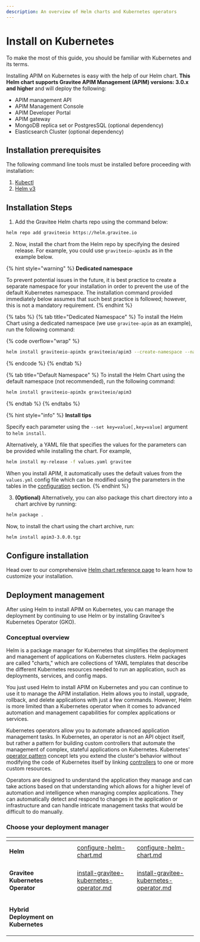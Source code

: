 ```yaml
---
description: An overview of Helm charts and Kubernetes operators
---
```


# Install on Kubernetes

To make the most of this guide, you should be familiar with Kubernetes and its terms.

Installing APIM on Kubernetes is easy with the help of our Helm chart. **This Helm chart supports Gravitee APIM Management (APIM) versions: 3.0.x and higher** and will deploy the following:

* APIM management API
* APIM Management Console
* APIM Developer Portal
* APIM gateway
* MongoDB replica set or PostgresSQL (optional dependency)
* Elasticsearch Cluster (optional dependency)

## Installation prerequisites

The following command line tools must be installed before proceeding with installation:

1. [Kubectl](https://kubernetes.io/docs/tasks/tools/#kubectl)
2. [Helm v3](https://helm.sh/docs/intro/install/)

## Installation Steps

1. Add the Gravitee Helm charts repo using the command below:

```sh
helm repo add graviteeio https://helm.gravitee.io
```

2. Now, install the chart from the Helm repo by specifying the desired release. For example, you could use `graviteeio-apim3x` as in the example below.

{% hint style="warning" %}
**Dedicated namespace**

To prevent potential issues in the future, it is best practice to create a separate namespace for your installation in order to prevent the use of the default Kubernetes namespace. The installation command provided immediately below assumes that such best practice is followed; however, this is not a mandatory requirement.
{% endhint %}

{% tabs %}
{% tab title="Dedicated Namespace" %}
To install the Helm Chart using a dedicated namespace (we use `gravitee-apim` as an example), run the following command:

{% code overflow="wrap" %}
```sh
helm install graviteeio-apim3x graviteeio/apim3 --create-namespace --namespace gravitee-apim
```
{% endcode %}
{% endtab %}

{% tab title="Default Namespace" %}
To install the Helm Chart using the default namespace (not recommended), run the following command:

```sh
helm install graviteeio-apim3x graviteeio/apim3
```
{% endtab %}
{% endtabs %}

{% hint style="info" %}
**Install tips**

Specify each parameter using the `--set key=value[,key=value]` argument to `helm install`.

Alternatively, a YAML file that specifies the values for the parameters can be provided while installing the chart. For example,

```sh
helm install my-release -f values.yaml gravitee
```

When you install APIM, it automatically uses the default values from the `values.yml` config file which can be modified using the parameters in the tables in the [configuration](./#configuration) section.
{% endhint %}

3. **(Optional)** Alternatively, you can also package this chart directory into a chart archive by running:

```sh
helm package .
```

Now, to install the chart using the chart archive, run:

```sh
helm install apim3-3.0.0.tgz
```

## Configure installation

Head over to our comprehensive [Helm chart reference page](configure-helm-chart.md) to learn how to customize your installation.

## Deployment management

After using Helm to install APIM on Kubernetes, you can manage the deployment by continuing to use Helm or by installing Gravitee's Kubernetes Operator (GKO).

### Conceptual overview

Helm is a package manager for Kubernetes that simplifies the deployment and management of applications on Kubernetes clusters. Helm packages are called "charts," which are collections of YAML templates that describe the different Kubernetes resources needed to run an application, such as deployments, services, and config maps.&#x20;

You just used Helm to install APIM on Kubernetes and you can continue to use it to manage the APIM installation. Helm allows you to install, upgrade, rollback, and delete applications with just a few commands. However, Helm is more limited than a Kubernetes operator when it comes to advanced automation and management capabilities for complex applications or services.

Kubernetes operators allow you to automate advanced application management tasks. In Kubernetes, an operator is not an API object itself, but rather a pattern for building custom controllers that automate the management of complex, stateful applications on Kubernetes. Kubernetes' [operator pattern](https://kubernetes.io/docs/concepts/extend-kubernetes/operator/) concept lets you extend the cluster's behavior without modifying the code of Kubernetes itself by linking [controllers](https://kubernetes.io/docs/concepts/architecture/controller/) to one or more custom resources.&#x20;

Operators are designed to understand the application they manage and can take actions based on that understanding which allows for a higher level of automation and intelligence when managing complex applications. They can automatically detect and respond to changes in the application or infrastructure and can handle intricate management tasks that would be difficult to do manually.

### Choose your deployment manager

<table data-view="cards"><thead><tr><th></th><th></th><th data-hidden></th><th data-hidden data-type="content-ref"></th><th data-hidden data-card-target data-type="content-ref"></th></tr></thead><tbody><tr><td><p></p><p><strong>Helm</strong> </p></td><td></td><td></td><td><a href="configure-helm-chart.md">configure-helm-chart.md</a></td><td><a href="configure-helm-chart.md">configure-helm-chart.md</a></td></tr><tr><td><p></p><p><strong>Gravitee Kubernetes Operator</strong></p></td><td></td><td></td><td><a href="install-gravitee-kubernetes-operator.md">install-gravitee-kubernetes-operator.md</a></td><td><a href="install-gravitee-kubernetes-operator.md">install-gravitee-kubernetes-operator.md</a></td></tr><tr><td><p></p><p><strong>Hybrid Deployment on Kubernetes</strong></p></td><td></td><td></td><td></td><td></td></tr></tbody></table>

